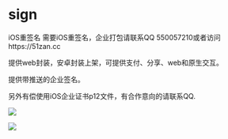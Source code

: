 # sign
iOS重签名
需要iOS重签名，企业打包请联系QQ 550057210或者访问https://51zan.cc

提供web封装，安卓封装上架，可提供支付、分享、web和原生交互。

提供带推送的企业签名。

另外有偿使用iOS企业证书p12文件，有合作意向的请联系QQ.

![](http://art5.photozou.jp/pub/534/3167534/photo/259800311_624.v1547024667.jpg)

![](http://art5.photozou.jp/pub/534/3167534/photo/259800295_624.v1547024614.jpg)
